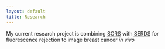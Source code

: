 ```yaml
---
layout: default
title: Research
---
```

My current research project is combining <abbr title="Spatially Offset Raman Spectroscopy">SORS</abbr> with <abbr title="Surface Emission Raman Difference Spectroscopy">SERDS</abbr> for fluorescence rejection to image breast cancer _in vivo_
